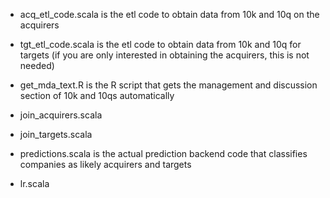 

* acq_etl_code.scala is the etl code to obtain data from 10k and 10q on the acquirers

* tgt_etl_code.scala is the etl code to obtain data from 10k and 10q for targets (if you are only interested in obtaining the acquirers, this is not needed)

* get_mda_text.R is the R script that gets the management and discussion section of 10k and 10qs automatically 

* join_acquirers.scala

* join_targets.scala

* predictions.scala is the actual prediction backend code that classifies companies as likely acquirers and targets

* lr.scala




